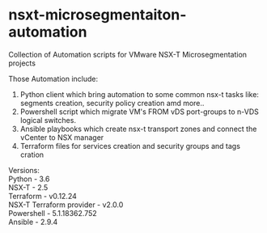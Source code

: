 # nsxt-microsegmentaiton-automation
Collection of Automation scripts for VMware NSX-T Microsegmentation projects

Those Automation include:<br/>
1) Python client which bring automation to some common nsx-t tasks like: segments creation, security policy creation amd more..<br/>
2) Powershell script which migrate VM's FROM vDS port-groups to n-VDS logical switches.<br/>
3) Ansible playbooks which create nsx-t transport zones and connect the vCenter to NSX manager<br/>
4) Terraform files for services creation and security groups and tags cration<br/>

Versions: <br/>
Python - 3.6 <br/>
NSX-T - 2.5 <br/>
Terraform - v0.12.24 <br/>
NSX-T Terraform provider - v2.0.0 <br/>
Powershell - 5.1.18362.752 <br/>
Ansible - 2.9.4 <br/>

